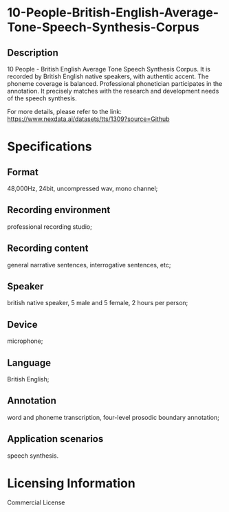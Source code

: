 # 10-People-British-English-Average-Tone-Speech-Synthesis-Corpus

## Description
10 People - British English Average Tone Speech Synthesis Corpus. It is recorded by British English native speakers, with authentic accent. The phoneme coverage is balanced. Professional phonetician participates in the annotation. It precisely matches with the research and development needs of the speech synthesis.

For more details, please refer to the link: https://www.nexdata.ai/datasets/tts/1309?source=Github


# Specifications
## Format
48,000Hz, 24bit, uncompressed wav, mono channel;
## Recording environment
professional recording studio;
## Recording content
general narrative sentences, interrogative sentences, etc;
## Speaker
british native speaker, 5 male and 5 female, 2 hours per person;
## Device
microphone;
## Language
British English;
## Annotation
word and phoneme transcription, four-level prosodic boundary annotation;
## Application scenarios
speech synthesis.

# Licensing Information
Commercial License

